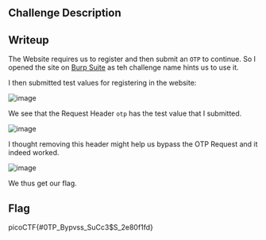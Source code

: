 ## Challenge Description

## Writeup
The Website requires us to register and then submit an `OTP` to continue. So I opened the site on [Burp Suite](https://portswigger.net/burp) as teh challenge name hints us to use it.

I then submitted test values for registering in the website:

![image](https://github.com/AKripper/COPS-CSOC/assets/167231621/19c0be6c-5cf1-4f32-8a85-78e9c3db0134)

We see that the Request Header `otp` has the test value that I submitted.

![image](https://github.com/AKripper/COPS-CSOC/assets/167231621/b168c535-1ea3-41a2-ad2b-20b04ad130e7)

I thought removing this header might help us bypass the OTP Request and it indeed worked.

![image](https://github.com/AKripper/COPS-CSOC/assets/167231621/29caaa25-54f7-45e6-be68-6031ba9bbe54)

We thus get our flag.

## Flag
picoCTF{#0TP_Bypvss_SuCc3$S_2e80f1fd}
